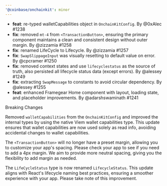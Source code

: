```yaml
---
'@coinbase/onchainkit': minor
---
```


- **feat**: re-typed walletCapabilities object in `OnchainKitConfig`. By @0xAlec #1238
- **fix**: removed `mt-4` from `<TransactionButton>`, ensuring the primary component maintains a clean and consistent design without outer margin. By @zizzamia #1258
- **fix**: renamed LifeCycle to Lifecycle. By @zizzamia #1257
- **fix**: `SwapSlippageInput` was visually resetting to default value on error. By @cpcramer #1250
- **fix**: removed context states and use `lifecyclestatus` as the source of truth, also persisted all lifecycle status data (except errors). By @alessey #1249
- **fix**: extracting `SwapMessage` to constants to avoid circular dependency. By @alessey #1255
- **feat**: enhanced Framegear Home component with layout, loading state, and placeholder improvements. By @adarshswaminath #1241

Breaking Changes

Removed `walletCapabilities` from the `OnchainKitConfig` and improved the internal types by using the native Viem wallet capabilities type. This update ensures that wallet capabilities are now used solely as read info, avoiding accidental changes to wallet capabilities.

The `<TransactionButton>` will no longer have a preset margin, allowing you to customize your app's spacing. Please check your app to see if you need to add a 4px margin. We aim to provide more neutral spacing, giving you the flexibility to add margin as needed.

The `LifeCycleStatus` type is now renamed `LifecycleStatus`. This update aligns with React's lifecycle naming best practices, ensuring a smoother experience with your app. Please take note of this improvement.